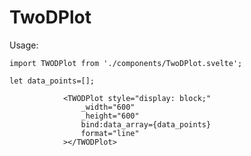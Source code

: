 # TwoDPlot

Usage: 

```
import TWODPlot from './components/TwoDPlot.svelte';
```
```
let data_points=[];
```

```
			<TWODPlot style="display: block;"
				_width="600"
				_height="600"
				bind:data_array={data_points}
				format="line"
			></TWODPlot>
```

